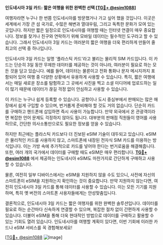 **인도네시아 3일 카드: 짧은 여행을 위한 완벽한 선택 [[TG💪+ @esim1088](https://t.me/s/esim1088)]**

여행자라면 누구나 한 번쯤 인도네시아를 방문했거나 가고 싶어 했을 것입니다. 이곳은 세계에서 가장 큰 섬 국가로, 수많은 해변과 열대우림, 그리고 독특한 문화가 모여 있는 곳입니다. 하지만 짧은 일정으로 인도네시아를 여행할 때는 인터넷 연결이 매우 중요합니다. 정보를 찾거나 친구와 연락하기 위해 모바일 데이터는 필수적인 도구라고 할 수 있습니다. 그래서 인도네시아 3일 카드는 여러분의 짧은 여행을 더욱 편리하게 만들어 줄 최고의 선택 중 하나입니다.

인도네시아 3일 카드는 일명 '플라스틱 카드'라고 불리는 물리적 SIM 카드입니다. 이 카드는 단순히 3일 동안 무제한 데이터를 제공하는 것이 아니라, 여러분이 필요로 하는 모든 것을 담고 있습니다. 예를 들어, 데이터는 물론이고 전화 통화나 문자 메시지까지 포함되어 있어 여행 중 다양한 상황에서 유용하게 사용할 수 있습니다. 특히, 짧은 여행에서는 매일 새로운 장소를 탐험하고 그 곳에서 사진을 찍고 소셜 미디어에 업로드하는 일이 많기 때문에 데이터가 끊길 걱정 없이 안심하고 사용할 수 있습니다.

이 카드는 누구나 쉽게 등록할 수 있습니다. 공항이나 도시 중심부에서 판매되는 많은 매장에서 쉽게 구입할 수 있으며, 번거롭게 준비해야 할 것도 거의 없습니다. 단순히 카드를 구매하고 핸드폰에 삽입하면 즉시 사용이 가능합니다. 만약 외국에서 온 관광객이라면 복잡한 언어 문제도 걱정하지 않아도 됩니다. 대부분의 판매점 직원들이 영어를 사용하므로, 간단한 의사소통만으로도 필요한 정보를 얻을 수 있습니다.

하지만 최근에는 플라스틱 카드보다 더 진보된 eSIM 기술이 대두되고 있습니다. eSIM은 물리적인 카드를 사용하지 않고, 스마트폰에 내장된 전자식 SIM 카드를 이용하는 방식입니다. 이는 가방 속에 추가적으로 카드를 넣어야 한다는 번거로움을 해결해줍니다. 또한, 여러 개의 국가에서 데이터를 구매할 때도 eSIM은 매우 편리합니다. **[TG💪+ @esim1088](https://t.me/s/esim1088)** 에서 제공하는 인도네시아 eSIM도 마찬가지로 간단하게 구매하고 사용할 수 있습니다.

물론, 여전히 일부 디바이스에서는 eSIM을 지원하지 않을 수도 있으니, 사전에 자신의 스마트폰이 eSIM을 지원하는지 확인하는 것이 중요합니다. 만약 지원하지 않는다면, 여전히 인도네시아 3일 카드를 통해 데이터를 사용할 수 있습니다. 이는 모든 기기를 지원하며, 특히 옛 버전의 스마트폰 사용자들에게는 안성맞춤입니다.

결론적으로, 인도네시아 3일 카드는 짧은 여행자를 위한 완벽한 솔루션입니다. 데이터를 필요로 하는 순간마다 신속하게 연결할 수 있으며, 복잡한 절차 없이 간편하게 사용할 수 있습니다. 더불어 eSIM을 통해 더욱 현대적인 방법으로 데이터를 구매하고 활용할 수 있는 기회도 열려 있습니다. 인도네시아를 여행할 계획이 있다면, 이번 기회에 이러한 카드나 eSIM 서비스를 꼭 경험해보세요! 

[[TG💪+ @esim1088](https://t.me/s/esim1088) ![Image](https://i.postimg.cc/Y0z9fWf4/image.png)]